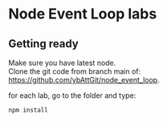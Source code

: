 # Node Event Loop labs
## Getting ready
Make sure you have latest node.\
Clone the git code from branch main of:\
https://github.com/ybAttGit/node_event_loop.

for each lab, go to the folder and type:
```
npm install
```
